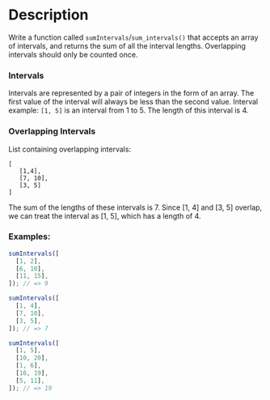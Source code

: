# Description

Write a function called `sumIntervals`/`sum_intervals()` that accepts an array of intervals, and returns the sum of all the interval lengths. Overlapping intervals should only be counted once.

### Intervals

Intervals are represented by a pair of integers in the form of an array. The first value of the interval will always be less than the second value. Interval example: `[1, 5]` is an interval from 1 to 5. The length of this interval is 4.

### Overlapping Intervals

List containing overlapping intervals:

```
[
   [1,4],
   [7, 10],
   [3, 5]
]
```

The sum of the lengths of these intervals is 7. Since [1, 4] and [3, 5] overlap, we can treat the interval as [1, 5], which has a length of 4.

### Examples:

```javascript
sumIntervals([
  [1, 2],
  [6, 10],
  [11, 15],
]); // => 9

sumIntervals([
  [1, 4],
  [7, 10],
  [3, 5],
]); // => 7

sumIntervals([
  [1, 5],
  [10, 20],
  [1, 6],
  [16, 19],
  [5, 11],
]); // => 19
```
